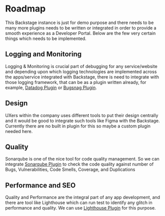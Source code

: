 # Roadmap

This Backstage instance is just for demo purpose and there needs to be many more plugins needs to be written or integrated in order to provide a smooth experience as a Developer Portal.
Below are the few very certain things which needs to be implemented.

## Logging and Monitoring

Logging & Monitoring is crucial part of debugging for any service/website and depending upon which logging technologies are implemented across the apps/service integrated with Backstage, there is need to integrate with those logging framework, that can be as a plugin written already, for example, [Datadog Plugin](https://roadie.io/backstage/plugins/datadog/?utm_source=backstage.io&utm_medium=marketplace&utm_campaign=datadog) or [Bugsnag Plugin](https://roadie.io/backstage/plugins/bugsnag/?utm_source=backstage.io&utm_medium=marketplace&utm_campaign=bugsnag).

## Design

UXers within the company uses different tools to put their design centrally and it would be good to integrate such tools like Figma with the Backstage. Currently there are no built in plugin for this so maybe a custom plugin needed here.


## Quality

Sonarqube is one of the nice tool for code quality management. So we can integrate [Sonarqube Plugin](https://github.com/backstage/backstage/blob/master/plugins/sonarqube/README.md) to check the code quality against number of Bugs, Vulnerabilities, Code Smells, Coverage, and Duplications


## Performance and SEO

Quality and Performance are the integral part of any app development, and there are tool like Lighthouse which can run test to identify any glitch in performance and quality. We can use [Lighthouse Plugin](https://github.com/backstage/backstage/tree/master/plugins/lighthouse) for this purpose.

